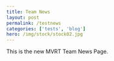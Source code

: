 ```yaml
---
title: Team News
layout: post
permalink: /testnews
categories: ['tests', 'blog']
hero: /img/stock/stock02.jpg
---
```



This is the new MVRT Team News Page.